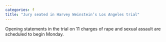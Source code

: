 ```yaml
---
categories: f
title: "Jury seated in Harvey Weinstein’s Los Angeles trial"
---
```

Opening statements in the trial on 11 charges of rape and sexual assault are scheduled to begin Monday.